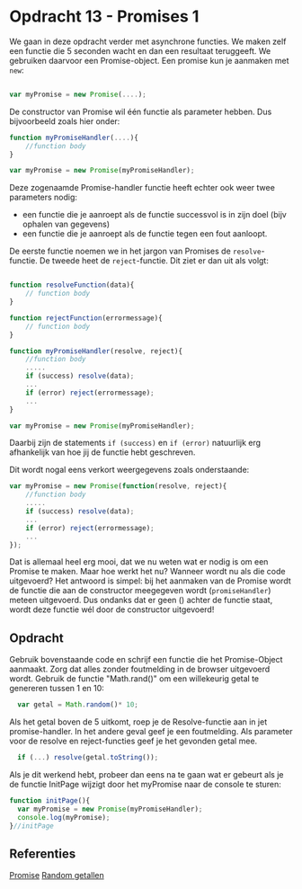# Opdracht 13 - Promises 1

We gaan in deze opdracht verder met asynchrone functies. We maken zelf een functie die 5 seconden wacht en dan een resultaat
teruggeeft. We gebruiken daarvoor een Promise-object. Een promise kun je aanmaken met `new`:

```javascript

var myPromise = new Promise(....);
```

De constructor van Promise wil één functie als parameter hebben. Dus bijvoorbeeld zoals hier onder:
```javascript
function myPromiseHandler(....){
    //function body
}

var myPromise = new Promise(myPromiseHandler);
```

Deze zogenaamde Promise-handler functie heeft echter ook weer twee parameters nodig:
  * een functie die je aanroept als de functie successvol is in zijn doel (bijv ophalen van gegevens)
  * een functie die je aanroept als de functie tegen een fout aanloopt.
  
De eerste functie noemen we in het jargon van Promises de `resolve`-functie. De tweede heet de `reject`-functie. Dit ziet
er dan uit als volgt:

```javascript

function resolveFunction(data){
    // function body 
}

function rejectFunction(errormessage){
    // function body
}

function myPromiseHandler(resolve, reject){
    //function body
    .....
    if (success) resolve(data);
    ...
    if (error) reject(errormessage);
    ...
}

var myPromise = new Promise(myPromiseHandler);
```

Daarbij zijn de statements `if (success)` en `if (error)` natuurlijk erg afhankelijk van hoe jij de functie hebt geschreven.
 
Dit wordt nogal eens verkort weergegevens zoals onderstaande:
```javascript
var myPromise = new Promise(function(resolve, reject){
    //function body
    .....
    if (success) resolve(data);
    ...
    if (error) reject(errormessage);
    ...
});
```

Dat is allemaal heel erg mooi, dat we nu weten wat er nodig is om een Promise te maken. Maar hoe werkt het nu? Wanneer
wordt nu als die code uitgevoerd? Het antwoord is simpel: bij het aanmaken van de Promise wordt de functie die aan de 
constructor meegegeven wordt (`promiseHandler`) meteen uitgevoerd. Dus ondanks dat er geen () achter de functie staat, wordt 
deze functie wél door de constructor uitgevoerd!

## Opdracht
Gebruik bovenstaande code en schrijf een functie die het Promise-Object aanmaakt. Zorg dat alles zonder foutmelding
in de browser uitgevoerd wordt. Gebruik de functie "Math.rand()" om een willekeurig getal te genereren tussen 1 en 10:
```javascript
  var getal = Math.random()* 10;
```

Als het getal boven de 5 uitkomt, roep je de Resolve-functie aan in jet promise-handler. In het andere geval geef
je een foutmelding. Als parameter voor de resolve en reject-functies geef je het gevonden getal mee. 
```javascript
  if (...) resolve(getal.toString());
```

Als je dit werkend hebt, probeer dan eens na te gaan wat er gebeurt als je de functie InitPage wijzigt door het myPromise
naar de console te sturen: 

```javascript
function initPage(){
  var myPromise = new Promise(myPromiseHandler);
  console.log(myPromise);
}//initPage

```

## Referenties
[Promise](https://developer.mozilla.org/en-US/docs/Web/JavaScript/Reference/Global_Objects/Promise)
[Random getallen](https://developer.mozilla.org/en-US/docs/Web/JavaScript/Reference/Global_Objects/Math/random)
